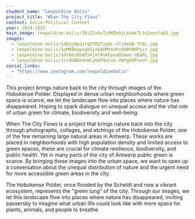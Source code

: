 ```yaml
---
student_name: "Léopoldine Balis"
project_title: "When The City Flows"
context: Socio-Political Context
year: 2024-2025
main_image: leopoldine-balis/1BiZ2xhsTi9MZm9jL4ode7L3s2eezfubS.jpg
images:
  - leopoldine-balis/1dEdjWyOjtqXTRU7zq8L-X7z9eOB-7h8L.jpg
  - leopoldine-balis/1qMBQbnpoqbSyzkAUMtkUPuSOOhBNPyit.jpg
  - leopoldine-balis/1Ht8bzkbASS4jkCRUkGyeaDSmae-GBaMi.jpg
  - leopoldine-balis/1rc8UBOmdUHCyKEP4oCxU-VWfgXGPcevF.jpg
social_links:
  - "https://www.instagram.com/leopoldinebalis"
---
```


This project brings nature back to the city through images of the Hobokense Polder.
Displayed in dense urban neighborhoods where green space is scarce, we let the landscape flow into places where nature has disappeared. Hoping to spark dialogue on unequal access and the vital role of urban green for climate, biodiversity and well-being.


When The City Flows is a project that brings nature back into the city through photographs, collages, and etchings of the Hobokense Polder, one of the few remaining large natural areas in Antwerp. These works are placed in neighborhoods with high population density and limited access to green spaces, these are crucial for climate resilience, biodiversity, and public health. Yet in many parts of the city of Antwerp public green is scarce. By bringing these images into the urban space, we want to open up a conversation about the unequal distribution of nature and the urgent need for more accessible green areas in the city.

The Hobokense Polder, once flooded by the Scheldt and now a vibrant ecosystem, represents the "green lung" of the city. Through our images, we let this landscape flow into places where nature has disappeared, inviting passersby to imagine what urban life could look like with more space for plants, animals, and people to breathe. 
